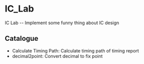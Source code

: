 # IC_Lab

IC Lab -- Implement some funny thing about IC design

## Catalogue

* Calculate Timing Path: Calculate timing path of timing report
* decimal2point: Convert decimal to fix point

